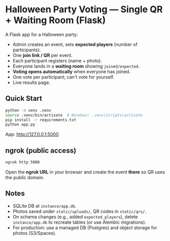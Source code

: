 
# Halloween Party Voting — Single QR + Waiting Room (Flask)

A Flask app for a Halloween party:
- Admin creates an event, sets **expected players** (number of participants).
- One **join link / QR** per event.
- Each participant registers (name + photo).
- Everyone lands in a **waiting room** showing `joined/expected`.
- **Voting opens automatically** when everyone has joined.
- One vote per participant; can't vote for yourself.
- Live results page.

## Quick Start

```bash
python -m venv .venv
source .venv/bin/activate  # Windows: .venv\Scripts\activate
pip install -r requirements.txt
python app.py
```
App: http://127.0.0.1:5000

## ngrok (public access)
```bash
ngrok http 5000
```
Open the **ngrok URL** in your browser and create the event **there** so QR uses the public domain.

## Notes
- SQLite DB at `instance/app.db`.
- Photos saved under `static/uploads/`, QR codes in `static/qrs/`.
- On schema changes (e.g., added `expected_players`), delete `instance/app.db` to recreate tables (or use Alembic migrations).
- For production: use a managed DB (Postgres) and object storage for photos (S3/Spaces).

